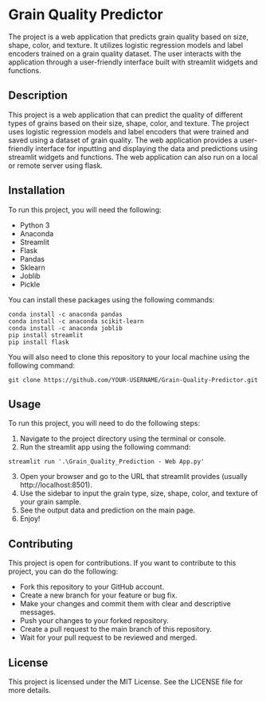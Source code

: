 # Grain Quality Predictor

The project is a web application that predicts grain quality based on size, shape, color, and texture. It utilizes logistic regression models and label encoders trained on a grain quality dataset. The user interacts with the application through a user-friendly interface built with streamlit widgets and functions.

## Description

This project is a web application that can predict the quality of different types of grains based on their size, shape, color, and texture. The project uses logistic regression models and label encoders that were trained and saved using a dataset of grain quality. The web application provides a user-friendly interface for inputting and displaying the data and predictions using streamlit widgets and functions. The web application can also run on a local or remote server using flask.

## Installation

To run this project, you will need the following:

- Python 3
- Anaconda
- Streamlit
- Flask
- Pandas
- Sklearn
- Joblib
- Pickle

You can install these packages using the following commands:

```
conda install -c anaconda pandas
conda install -c anaconda scikit-learn
conda install -c anaconda joblib
pip install streamlit
pip install flask
```

You will also need to clone this repository to your local machine using the following command:

```
git clone https://github.com/YOUR-USERNAME/Grain-Quality-Predictor.git
```

## Usage

To run this project, you will need to do the following steps:

1. Navigate to the project directory using the terminal or console.
2. Run the streamlit app using the following command:

```
streamlit run '.\Grain_Quality_Prediction - Web App.py'
```

3. Open your browser and go to the URL that streamlit provides (usually http://localhost:8501).
4. Use the sidebar to input the grain type, size, shape, color, and texture of your grain sample.
5. See the output data and prediction on the main page.
6. Enjoy!

## Contributing

This project is open for contributions. If you want to contribute to this project, you can do the following:

- Fork this repository to your GitHub account.
- Create a new branch for your feature or bug fix.
- Make your changes and commit them with clear and descriptive messages.
- Push your changes to your forked repository.
- Create a pull request to the main branch of this repository.
- Wait for your pull request to be reviewed and merged.

## License

This project is licensed under the MIT License. See the LICENSE file for more details.
